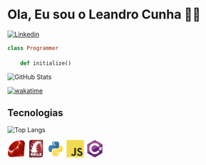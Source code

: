 # Ola, Eu sou o Leandro Cunha 🖖🖖

[![Linkedin](https://img.shields.io/badge/LinkedIn-0077B5?style=for-the-badge&logo=linkedin&logoColor=white)](https://www.linkedin.com/in/leandrocunha2812/)

```ruby 
class Programmer

	def initialize() 
```

![GitHub Stats](https://github-readme-stats.vercel.app/api?username=lecunha23&theme=transparent&bg_color=000&border_color=30A3DC&show_icons=true&icon_color=30A3DC&title_color=E94D5F&text_color=FFF) 

[![wakatime](https://wakatime.com/badge/user/018d517d-51c2-45ac-8089-f4896b99beff.svg)](https://wakatime.com/@018d517d-51c2-45ac-8089-f4896b99beff)


## Tecnologias

![Top Langs](https://github-readme-stats-git-masterrstaa-rickstaa.vercel.app/api/top-langs/?username=lecunha23&layout=compact&bg_color=000&border_color=30A3DC&title_color=E94D5F&text_color=FFF)



<a href="https://stackshare.io/ruby" target="_blank"><img src="https://github.com/devicons/devicon/raw/master/icons/ruby/ruby-original.svg" alt="ruby" width="40" height="40" /></a>
<a href="https://stackshare.io/rails" target="_blank"><img src="https://github.com/devicons/devicon/raw/master/icons/rails/rails-original-wordmark.svg" alt="rails" width="40" height="40" /></a>
<a href="https://stackshare.io/python" target="_blank"><img src="https://github.com/devicons/devicon/raw/master/icons/python/python-original.svg" alt="python" width="40" height="40" /></a>
<a href="https://stackshare.io/javascript" target="_blank"><img src="https://github.com/devicons/devicon/raw/master/icons/javascript/javascript-original.svg" alt="javascript" width="40" height="40" /></a>
<a href="https://stackshare.io/c-sharp" target="_blank"><img src="https://github.com/devicons/devicon/blob/master/icons/csharp/csharp-original.svg" alt="docker" width="40" height="40" /></a>


